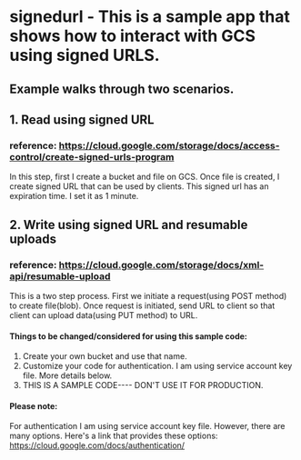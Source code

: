 # signedurl - This is a sample app that shows how to interact with GCS using signed URLS.
## Example walks through two scenarios. 
## 1. Read using signed URL 
### reference: https://cloud.google.com/storage/docs/access-control/create-signed-urls-program
In this step, first I create a bucket and file on GCS.
Once file is created, I create signed URL that can be used by clients.
This signed url has an expiration time. I set it as 1 minute.

## 2. Write using signed URL and resumable uploads 
### reference: https://cloud.google.com/storage/docs/xml-api/resumable-upload
This is a two step process. First we initiate a request(using POST method) to create file(blob). 
Once request is initiated, send URL to client so that client can upload data(using PUT method) to URL.


#### Things to be changed/considered for using this sample code:
1. Create your own bucket and use that name.
2. Customize your code for authentication. I am using service account key file. More details below.
3. THIS IS A SAMPLE CODE---- DON'T USE IT FOR PRODUCTION.

#### Please note: 
For authentication I am using service account key file. However, there are many options.
Here's a link that provides these options: https://cloud.google.com/docs/authentication/
